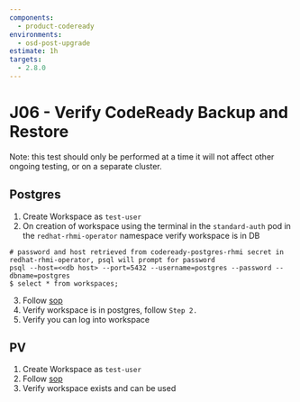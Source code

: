 ```yaml
---
components:
  - product-codeready
environments:
  - osd-post-upgrade
estimate: 1h
targets:
  - 2.8.0
---
```


# J06 - Verify CodeReady Backup and Restore

Note: this test should only be performed at a time it will not affect other ongoing testing, or on a separate cluster.

## Postgres

1. Create Workspace as `test-user`
2. On creation of workspace using the terminal in the `standard-auth` pod in the `redhat-rhmi-operator` namespace verify workspace is in DB

```
# password and host retrieved from codeready-postgres-rhmi secret in redhat-rhmi-operator, psql will prompt for password
psql --host=<<db host> --port=5432 --username=postgres --password --dbname=postgres
$ select * from workspaces;
```

3. Follow [sop](https://github.com/RHCloudServices/integreatly-help/blob/master/sops/2.x/backup_restore/codeready_backup.md#codeready-postgres)
4. Verify workspace is in postgres, follow `Step 2.`
5. Verify you can log into workspace

## PV

1. Create Workspace as `test-user`
2. Follow [sop](https://github.com/RHCloudServices/integreatly-help/blob/master/sops/2.x/backup_restore/codeready_backup.md#codeready-workspace-pv)
3. Verify workspace exists and can be used

